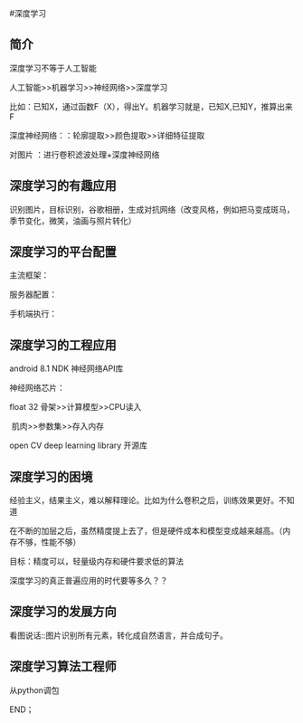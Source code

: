 #深度学习



## 简介

深度学习不等于人工智能

人工智能>>机器学习>>神经网络>>深度学习

比如：已知X，通过函数F（X），得出Y。机器学习就是，已知X,已知Y，推算出来F

深度神经网络：：轮廓提取>>颜色提取>>详细特征提取

对图片 ：进行卷积滤波处理+深度神经网络

## 深度学习的有趣应用

识别图片，目标识别，谷歌相册，生成对抗网络（改变风格，例如把马变成斑马，季节变化，微笑，油画与照片转化）

## 深度学习的平台配置

主流框架：

服务器配置：

手机端执行：



## 深度学习的工程应用

android 8.1 NDK 神经网络API库

神经网络芯片：

float 32  骨架>>计算模型>>CPU读入

​		肌肉>>参数集>>存入内存

open CV deep learning library  开源库

## 深度学习的困境

经验主义，结果主义，难以解释理论。比如为什么卷积之后，训练效果更好。不知道

在不断的加层之后，虽然精度提上去了，但是硬件成本和模型变成越来越高。（内存不够，性能不够）

目标：精度可以，轻量级内存和硬件要求低的算法

深度学习的真正普遍应用的时代要等多久？？

## 深度学习的发展方向

看图说话::图片识别所有元素，转化成自然语言，并合成句子。

## 深度学习算法工程师

从python调包









END；